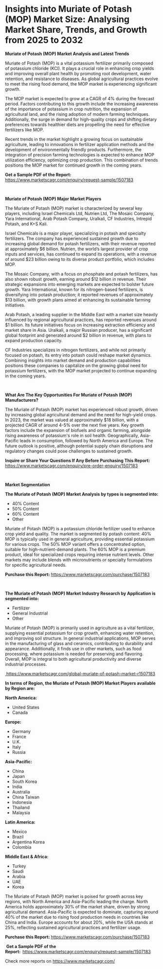 <p><h1>Insights into Muriate of Potash (MOP) Market Size: Analysing Market Share, Trends, and Growth from 2025 to 2032</h1></p><p><strong>Muriate of Potash (MOP) Market Analysis and Latest Trends</strong></p>
<p><p>Muriate of Potash (MOP) is a vital potassium fertilizer primarily composed of potassium chloride (KCl). It plays a crucial role in enhancing crop yields and improving overall plant health by promoting root development, water retention, and resistance to diseases. As global agricultural practices evolve to meet the rising food demand, the MOP market is experiencing significant growth.</p><p>The MOP market is expected to grow at a CAGR of 4% during the forecast period. Factors contributing to this growth include the increasing awareness of the importance of potassium in crop nutrition, the expansion of agricultural land, and the rising adoption of modern farming techniques. Additionally, the surge in demand for high-quality crops and shifting dietary preferences towards healthier diets are propelling the need for effective fertilizers like MOP.</p><p>Recent trends in the market highlight a growing focus on sustainable agriculture, leading to innovations in fertilizer application methods and the development of environmentally friendly products. Furthermore, the integration of precision farming technologies is expected to enhance MOP utilization efficiency, optimizing crop production. This combination of trends positions the MOP market for continued growth in the coming years.</p></p>
<p><strong>Get a Sample PDF of the Report:&nbsp;</strong> <a href="https://www.marketscagr.com/enquiry/request-sample/1507183?utm_campaign=3263&utm_medium=2&utm_source=Github&utm_content=ia&utm_term=02042025&utm_id=muriate-of-potash-mop">https://www.marketscagr.com/enquiry/request-sample/1507183</a></p>
<p>&nbsp;</p>
<p><strong>Muriate of Potash (MOP) Major Market Players</strong></p>
<p><p>The Muriate of Potash (MOP) market is characterized by several key players, including Israel Chemicals Ltd, Nutrien Ltd, The Mosaic Company, Yara International, Arab Potash Company, Uralkali, CF Industries, Intrepid Potash, and K+S Kali. </p><p>Israel Chemicals is a major player, specializing in potash and specialty fertilizers. The company has experienced sustained growth due to increasing global demand for potash fertilizers, with their revenue reported at approximately $6 billion. Nutrien, the world’s largest provider of crop inputs and services, has continued to expand its operations, with a revenue of around $23 billion owing to its diverse product portfolio, which includes MOP.</p><p>The Mosaic Company, with a focus on phosphate and potash fertilizers, has also shown robust growth, earning around $12 billion in revenue. Their strategic expansions into emerging markets are expected to bolster future growth. Yara International, known for its nitrogen-based fertilizers, is diversifying into potash production; it reported revenues of approximately $13 billion, with growth plans aimed at enhancing its sustainable farming initiatives.</p><p>Arab Potash, a leading supplier in the Middle East with a market size heavily influenced by regional agricultural practices, has reported revenues around $1 billion. Its future initiatives focus on increasing extraction efficiency and market share in Asia. Uralkali, a major Russian producer, has a significant global footprint and generated around $2 billion in revenue, with plans to expand production capacity.</p><p>CF Industries specializes in nitrogen fertilizers, and while not primarily focused on potash, its entry into potash could reshape market dynamics. Combining insights into market demand and production capabilities positions these companies to capitalize on the growing global need for potassium fertilizers, with the MOP market projected to continue expanding in the coming years.</p></p>
<p>&nbsp;</p>
<p><strong>What Are The Key Opportunities For Muriate of Potash (MOP) Manufacturers?</strong></p>
<p><p>The Muriate of Potash (MOP) market has experienced robust growth, driven by increasing global agricultural demand and the need for high-yield crops. In 2023, the market was valued at approximately $18 billion, with a projected CAGR of around 4-5% over the next five years. Key growth factors include the expansion of biofuels and organic farming, alongside rising awareness of potassium's role in soil health. Geographically, Asia-Pacific leads in consumption, followed by North America and Europe. The future outlook is positive, although potential supply chain disruptions and regulatory changes could pose challenges to sustained growth.</p></p>
<p><strong>Inquire or Share Your Questions If Any Before Purchasing This Report:</strong> <a href="https://www.marketscagr.com/enquiry/pre-order-enquiry/1507183?utm_campaign=3263&utm_medium=2&utm_source=Github&utm_content=ia&utm_term=02042025&utm_id=muriate-of-potash-mop">https://www.marketscagr.com/enquiry/pre-order-enquiry/1507183</a></p>
<p>&nbsp;</p>
<p><strong>Market Segmentation</strong></p>
<p><strong>The Muriate of Potash (MOP) Market Analysis by types is segmented into:</strong></p>
<p><ul><li>40% Content</li><li>50% Content</li><li>60% Content</li><li>Other</li></ul></p>
<p><p>Muriate of Potash (MOP) is a potassium chloride fertilizer used to enhance crop yield and quality. The market is segmented by potash content: 40% MOP is typically used in general agriculture, providing essential potassium for various crops. The 50% MOP variant offers a concentrated option, suitable for high-nutrient-demand plants. The 60% MOP is a premium product, ideal for specialized crops requiring intense nutrient levels. Other markets may include blends with micronutrients or specialty formulations for specific agricultural needs.</p></p>
<p><strong>Purchase this Report:&nbsp;</strong><a href="https://www.marketscagr.com/purchase/1507183?utm_campaign=3263&utm_medium=2&utm_source=Github&utm_content=ia&utm_term=02042025&utm_id=muriate-of-potash-mop">https://www.marketscagr.com/purchase/1507183</a></p>
<p>&nbsp;</p>
<p><strong>The Muriate of Potash (MOP) Market Industry Research by Application is segmented into:</strong></p>
<p><ul><li>Fertilizer</li><li>General Industrial</li><li>Other</li></ul></p>
<p><p>Muriate of Potash (MOP) is primarily used in agriculture as a vital fertilizer, supplying essential potassium for crop growth, enhancing water retention, and improving soil structure. In general industrial applications, MOP serves in the manufacturing of glass and ceramics, contributing to durability and appearance. Additionally, it finds use in other markets, such as food processing, where potassium is needed for preserving and flavoring. Overall, MOP is integral to both agricultural productivity and diverse industrial processes.</p></p>
<p><a href="https://www.marketscagr.com/global-muriate-of-potash-market-r1507183?utm_campaign=3263&utm_medium=2&utm_source=Github&utm_content=ia&utm_term=02042025&utm_id=muriate-of-potash-mop">&nbsp;https://www.marketscagr.com/global-muriate-of-potash-market-r1507183</a></p>
<p><strong>In terms of Region, the Muriate of Potash (MOP) Market Players available by Region are:</strong></p>
<p>
    <p> <strong> North America: </strong>
        <ul>
            <li>United States</li>
            <li>Canada</li>
        </ul>
        </p> 
    <p> <strong> Europe: </strong>
        <ul>
            <li>Germany</li>
            <li>France</li>
            <li>U.K.</li>
            <li>Italy</li>
            <li>Russia</li>
        </ul>
        </p> 
    <p> <strong> Asia-Pacific: </strong>
        <ul>
            <li>China</li>
            <li>Japan</li>
            <li>South Korea</li>
            <li>India</li>
            <li>Australia</li>
            <li>China Taiwan</li>
            <li>Indonesia</li>
            <li>Thailand</li>
            <li>Malaysia</li>
        </ul>
        </p> 
    <p> <strong> Latin America: </strong>
        <ul>
            <li>Mexico</li>
            <li>Brazil</li>
            <li>Argentina Korea</li>
            <li>Colombia</li>
        </ul>
        </p> 
    <p> <strong> Middle East & Africa: </strong>
        <ul>
            <li>Turkey</li>
            <li>Saudi</li>
            <li>Arabia</li>
            <li>UAE</li>
            <li>Korea</li>
        </ul>
    </p>
    </p>
<p><p>The Muriate of Potash (MOP) market is poised for growth across key regions, with North America and Asia-Pacific leading the charge. North America holds approximately 30% of the market share, driven by strong agricultural demand. Asia-Pacific is expected to dominate, capturing around 40% of the market due to rising food production needs in countries like China and India. Europe accounts for about 20%, while the USA stands at 25%, reflecting sustained agricultural practices and fertilizer usage.</p></p>
<p><strong>Purchase this Report: </strong><a href="https://www.marketscagr.com/purchase/1507183?utm_campaign=3263&utm_medium=2&utm_source=Github&utm_content=ia&utm_term=02042025&utm_id=muriate-of-potash-mop">https://www.marketscagr.com/purchase/1507183</a></p>
<p>&nbsp;<strong>Get a Sample PDF of the Report:&nbsp;&nbsp;</strong><a href="https://www.marketscagr.com/enquiry/request-sample/1507183?utm_campaign=3263&utm_medium=2&utm_source=Github&utm_content=ia&utm_term=02042025&utm_id=muriate-of-potash-mop">https://www.marketscagr.com/enquiry/request-sample/1507183</a></p>
<p><strong></strong></p>
<p>Check more reports on <a href="https://www.marketscagr.com/?utm_campaign=3263&utm_medium=2&utm_source=Github&utm_content=ia&utm_term=02042025&utm_id=muriate-of-potash-mop">https://www.marketscagr.com/</a></p>